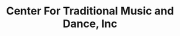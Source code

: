 ---
layout: repo
title: "Center For Traditional Music and Dance, Inc"
id: 21220
permalink: repos/21220/
---